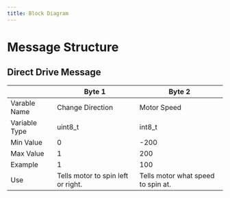 ```yaml
---
title: Block Diagram
---
```


# Message Structure

## Direct Drive Message

|             |Byte 1                            |  Byte 2                          |
|-------------|----------------------------------|----------------------------------|
|Varable Name |Change Direction                  |Motor Speed                       |
|Variable Type|uint8_t                           |int8_t                            |
|Min Value    |0                                 |-200                              |
|Max Value    |1                                 | 200                              |
|Example      |1                                 | 100                              |
|Use          |Tells motor to spin left or right.|Tells motor what speed to spin at.|